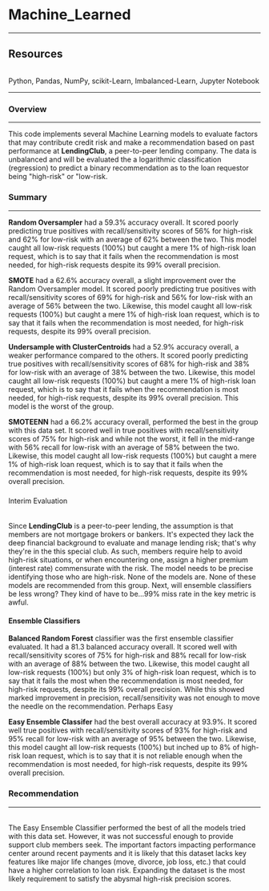 # Machine_Learned
---

Resources
---
######  
Python, Pandas, NumPy, scikit-Learn, Imbalanced-Learn, Jupyter Notebook

---

### Overview
---
This code implements several Machine Learning models to evaluate factors that may contribute credit risk and make a recommendation based on past performance at **LendingClub**, a peer-to-peer lending company.  The data is unbalanced and will be evaluated the a logarithmic classification (regression) to predict a binary recommendation as to the loan requestor being "high-risk" or "low-risk.

### Summary
---
**Random Oversampler** had a 59.3% accuracy overall. It scored poorly predicting true positives with recall/sensitivity scores of 56% for high-risk and 62% for low-risk with an average of 62% between the two.  This model caught all low-risk requests (100%) but caught a mere 1% of high-risk loan request, which is to say that it fails when the recommendation is most needed, for high-risk requests despite its 99% overall precision.

**SMOTE** had a 62.6% accuracy overall, a slight improvement over the Random Oversampler model. It scored poorly predicting true positives with recall/sensitivity scores of 69% for high-risk and 56% for low-risk with an average of 56% between the two.  Likewise, this model caught all low-risk requests (100%) but caught a mere 1% of high-risk loan request, which is to say that it fails when the recommendation is most needed, for high-risk requests, despite its 99% overall precision.

**Undersample with ClusterCentroids** had a 52.9% accuracy overall, a weaker performance compared to the others. It scored poorly predicting true positives with recall/sensitivity scores of 68% for high-risk and 38% for low-risk with an average of 38% between the two.  Likewise, this model caught all low-risk requests (100%) but caught a mere 1% of high-risk loan request, which is to say that it fails when the recommendation is most needed, for high-risk requests, despite its 99% overall precision.  This model is the worst of the group.

**SMOTEENN** had a 66.2% accuracy overall, performed the best in the group with this data set. It scored well in true positives with recall/sensitivity scores of 75% for high-risk and while not the worst, it fell in the mid-range with 56% recall for low-risk with an average of 58% between the two.  Likewise, this model caught all low-risk requests (100%) but caught a mere 1% of high-risk loan request, which is to say that it fails when the recommendation is most needed, for high-risk requests, despite its 99% overall precision.

###
Interim Evaluation
######
Since **LendingClub** is a peer-to-peer lending, the assumption is that members are not mortgage brokers or bankers.  It's expected they lack the deep financial background to evaluate and manage lending risk; that's why they're in the this special club. As such, members require help to avoid high-risk situations, or when encountering one, assign a higher premium (interest rate) commensurate with the risk.  The model needs to be precise identifying those who are high-risk.  None of the models are.  None of these models are recommended from this group.  Next, will ensemble classifiers be less wrong?  They kind of have to be...99% miss rate in the key metric is awful.

#### Ensemble Classifiers

**Balanced Random Forest** classifier was the first ensemble classifier evaluated. It had a 81.3 balanced accuracy overall. It scored well with recall/sensitivity scores of 75% for high-risk and 88% recall for low-risk with an average of 88% between the two.  Likewise, this model caught all low-risk requests (100%) but only 3% of high-risk loan request, which is to say that it fails the most when the recommendation is most needed, for high-risk requests, despite its 99% overall precision.  While this showed marked improvement in precision, recall/sensitivity was not enough to move the needle on the recommendation. Perhaps Easy

**Easy Ensemble Classifer** had the best overall accuracy at 93.9%. It scored well true positives with recall/sensitivity scores of 93% for high-risk and 95% recall for low-risk with an average of 95% between the two.  Likewise, this model caught all low-risk requests (100%) but inched up to 8% of high-risk loan request, which is to say that it is not reliable enough when the recommendation is most needed, for high-risk requests, despite its 99% overall precision.

### Recommendation
---
######  
The Easy Ensemble Classifier performed the best of all the models tried with this data set. However, it was not successful enough to provide support club members seek.  The important factors impacting performance center around recent payments and it is likely that this dataset lacks key features like major life changes (move, divorce, job loss, etc.) that could have a higher correlation to loan risk.  Expanding the dataset is the most likely requirement to satisfy the abysmal high-risk precision scores.
